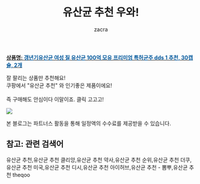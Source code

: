 ﻿---
layout: post
title:  "유산균 추천 우와!"
author: zacra
categories: [ 아이템 ]
tags: [유산균 추천,유산균 추천 클리앙,유산균 추천 약사,유산균 추천 순위,유산균 추천 더쿠,유산균 추천 미국,유산균 추천 디시,유산균 추천 아이허브,유산균 추천 - 뽐뿌,유산균 추천 theqoo]
image: https://static.coupangcdn.com/image/vendor_inventory/b62c/a5253a4649e48934a19226d9923ec99885fc1906842dc3e6ede76fda14d0.jpg 
description: "쿠팡에서 유산균 추천 관련 상품으로 가장 잘팔리는 제품 중 하나라는 사실!!."
rating: 4.5
---

<a href="https://link.coupang.com/re/AFFSDP?lptag=AF8407795&pageKey=2168842114&itemId=3688038650&vendorItemId=71673361607&traceid=V0-153-e43b023482501c7d"><b>상품명: <font color='#01579B'>갱년기유산균 여성 질 유산균 100억 모유 프리미엄 특허균주 dds 1 추천, 30캡슐, 2개</font></b></a>

잘 팔리는 상품만 추천해요!<br/>
쿠팡에서 "유산균 추천" 와 인기좋은 제품이에요!<br/><br/>
즉 구매해도 안심이다 이말이죠. 클릭 고고고! <br/>



<a href="https://link.coupang.com/re/AFFSDP?lptag=AF8407795&pageKey=2168842114&itemId=3688038650&vendorItemId=71673361607&traceid=V0-153-e43b023482501c7d"><img src="https://thumbnail10.coupangcdn.com/thumbnails/remote/q89/image/vendor_inventory/a63a/ff88ac407d538e8b703c0f891d66d0cf9817e4dabce927a315218f084cd8.jpg"></a> 

본 블로그는 파트너스 활동을 통해 일정액의 수수료를 제공받을 수 있습니다.

## 참고: 관련 검색어    
유산균 추천,유산균 추천 클리앙,유산균 추천 약사,유산균 추천 순위,유산균 추천 더쿠,유산균 추천 미국,유산균 추천 디시,유산균 추천 아이허브,유산균 추천 - 뽐뿌,유산균 추천 theqoo